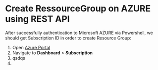 # Create RessourceGroup on AZURE using REST API
After successfully authentication to Microsoft AZURE via Powershell, we should get Subscription ID in order to create Resource Group: 

1.  Open [Azure Portal](https://portal.azure.com/)
2.  Navigate to <b>Dashboard</b> > <b>Subscription</b>
3.  qsdqs
4.  



